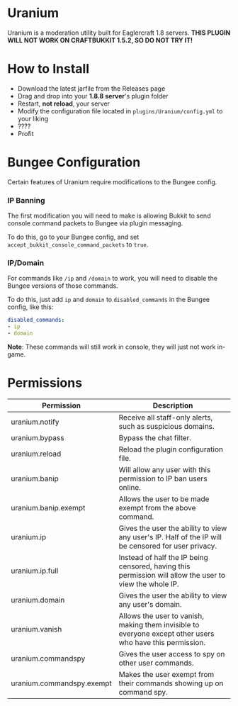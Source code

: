 # Uranium

Uranium is a moderation utility built for Eaglercraft 1.8 servers. **THIS PLUGIN WILL NOT WORK ON CRAFTBUKKIT 1.5.2, SO DO NOT TRY IT!**

# How to Install
- Download the latest jarfile from the Releases page
- Drag and drop into your **1.8.8 server**'s plugin folder
- Restart, **not reload**, your server
- Modify the configuration file located in `plugins/Uranium/config.yml` to your liking
- ????
- Profit

# Bungee Configuration

Certain features of Uranium require modifications to the Bungee config.

### IP Banning

The first modification you will need to make is allowing Bukkit to send console command packets to Bungee via plugin messaging.

To do this, go to your Bungee config, and set `accept_bukkit_console_command_packets` to `true`.

### IP/Domain

For commands like `/ip` and `/domain` to work, you will need to disable the Bungee versions of those commands.

To do this, just add `ip` and `domain` to `disabled_commands` in the Bungee config, like this:
```yaml
disabled_commands:
- ip
- domain
```

**Note**: These commands will still work in console, they will just not work in-game.

# Permissions

| Permission                | Description                                                                                               |
|---------------------------|-----------------------------------------------------------------------------------------------------------|
| uranium.notify            | Receive all staff-only alerts, such as suspicious domains.                                                |
| uranium.bypass            | Bypass the chat filter.                                                                                   |
| uranium.reload            | Reload the plugin configuration file.                                                                     |
| uranium.banip             | Will allow any user with this permission to IP ban users online.                                          |
| uranium.banip.exempt      | Allows the user to be made exempt from the above command.                                                 |
| uranium.ip                | Gives the user the ability to view any user's IP. Half of the IP will be censored for user privacy.       |
| uranium.ip.full           | Instead of half the IP being censored, having this permission will allow the user to view the whole IP.   |
| uranium.domain            | Gives the user the ability to view any user's domain.                                                     |
| uranium.vanish            | Allows the user to vanish, making them invisible to everyone except other users who have this permission. |
| uranium.commandspy        | Gives the user access to spy on other user commands.                                                      |
| uranium.commandspy.exempt | Makes the user exempt from their commands showing up on command spy.                                      |